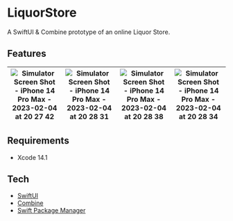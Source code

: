 # LiquorStore
A SwiftUI &amp; Combine prototype of an online Liquor Store.

## Features

| ![Simulator Screen Shot - iPhone 14 Pro Max - 2023-02-04 at 20 27 42](https://user-images.githubusercontent.com/545146/216762446-944b34c5-71bd-46d5-903e-11fe50512a45.png) | ![Simulator Screen Shot - iPhone 14 Pro Max - 2023-02-04 at 20 28 31](https://user-images.githubusercontent.com/545146/216762450-f5acc1da-a6ed-4704-a97d-adba96741422.png) | ![Simulator Screen Shot - iPhone 14 Pro Max - 2023-02-04 at 20 28 38](https://user-images.githubusercontent.com/545146/216762453-667cd0eb-d6ee-47c7-aa94-e49dfe667546.png) | ![Simulator Screen Shot - iPhone 14 Pro Max - 2023-02-04 at 20 28 34](https://user-images.githubusercontent.com/545146/216762451-009a753a-ea70-4310-aa22-9a89628b6e0e.png) |
| - | - | - | - |

## Requirements

* Xcode 14.1

## Tech

* [SwiftUI](https://developer.apple.com/xcode/swiftui/)
* [Combine](https://developer.apple.com/documentation/combine)
* [Swift Package Manager](https://www.swift.org/package-manager/)
